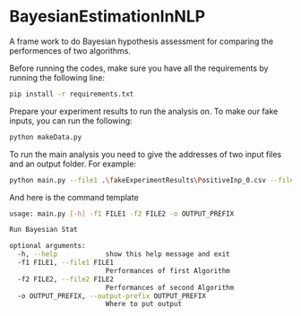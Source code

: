 # BayesianEstimationInNLP
A frame work to do Bayesian hypothesis assessment for comparing the performences of two algorithms.

Before running the codes, make sure you have all the requirements by running the following line:
```bash
pip install -r requirements.txt
``` 

Prepare your experiment results to run the analysis on. To make our fake inputs, you can run the following:

```bash
python makeData.py
```

To run the main analysis you need to give the addresses of two input files and an output folder. For example:
```bash
python main.py --file1 .\fakeExperimentResults\PositiveInp_0.csv --file2 .\fakeExperimentResults\PositiveInp_1.csv --output-prefix .\posOutput\Positive
```

And here is the command template
```bash
usage: main.py [-h] -f1 FILE1 -f2 FILE2 -o OUTPUT_PREFIX

Run Bayesian Stat

optional arguments:
  -h, --help            show this help message and exit
  -f1 FILE1, --file1 FILE1
                        Performances of first Algorithm
  -f2 FILE2, --file2 FILE2
                        Performances of second Algorithm
  -o OUTPUT_PREFIX, --output-prefix OUTPUT_PREFIX
                        Where to put output
``` 